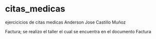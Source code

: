 # citas_medicas
ejercicicios de citas medicas
Anderson Jose Castillo Muñoz

Factura; se realizo el taller el cual se encuentra en el documento Factura
